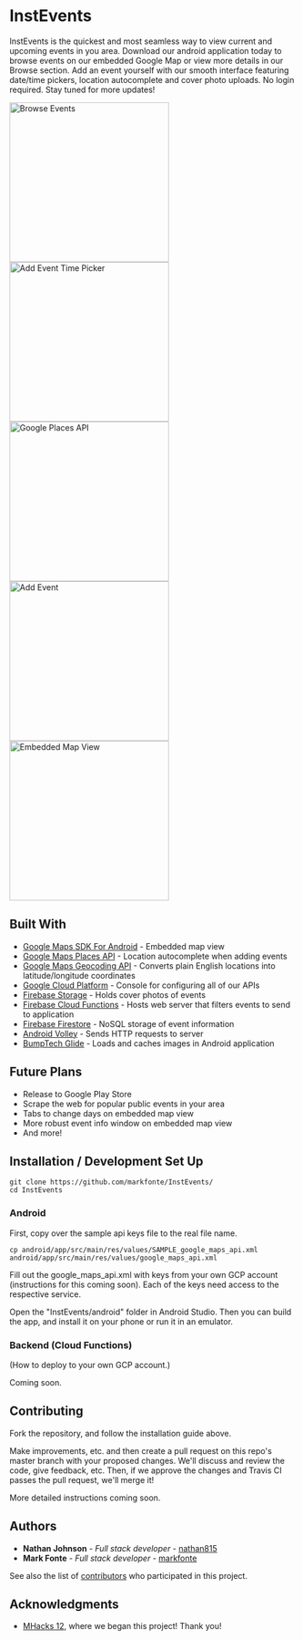 # InstEvents

InstEvents is the quickest and most seamless way to view current and upcoming events in you area. Download our android application today to browse events on our embedded Google Map or view more details in our Browse section. Add an event yourself with our smooth interface featuring date/time pickers, location autocomplete and cover photo uploads. No login required. Stay tuned for more updates!

<img src="https://firebasestorage.googleapis.com/v0/b/infinite-chain-255705.appspot.com/o/example_screenshots%2Fexample_01.jpg?alt=media&token=81bdb20f-b71b-4d5c-b3b6-632e5a28a5a4" alt="Browse Events" width="280" > <img src="https://firebasestorage.googleapis.com/v0/b/infinite-chain-255705.appspot.com/o/example_screenshots%2Fexample_02.jpg?alt=media&token=55bd7513-966c-467b-bd07-63d5a9b634d0" alt="Add Event Time Picker" width="280" > <img src="https://firebasestorage.googleapis.com/v0/b/infinite-chain-255705.appspot.com/o/example_screenshots%2Fexample_03.jpg?alt=media&token=fa203ce9-9d53-4afe-8f92-f961d49b61e2" alt="Google Places API" width="280" > <img src="https://firebasestorage.googleapis.com/v0/b/infinite-chain-255705.appspot.com/o/example_screenshots%2Fexample_04.jpg?alt=media&token=50996ab1-eaa0-40c9-bb07-3fede8498159" alt="Add Event" width="280" > <img src="https://firebasestorage.googleapis.com/v0/b/infinite-chain-255705.appspot.com/o/example_screenshots%2Fexample_05.jpg?alt=media&token=1d2d0c32-f7e3-47e9-84ef-8bc7aea538b4" alt="Embedded Map View" width="280" >

## Built With

* [Google Maps SDK For Android](https://developers.google.com/maps/documentation/android-sdk/intro) - Embedded map view
* [Google Maps Places API](https://developers.google.com/places/web-service/intro) - Location autocomplete when adding events
* [Google Maps Geocoding API](https://developers.google.com/maps/documentation/geocoding/start) - Converts plain English locations into latitude/longitude coordinates
* [Google Cloud Platform](https://console.cloud.google.com/) - Console for configuring all of our APIs
* [Firebase Storage](https://firebase.google.com/docs/storage/) - Holds cover photos of events
* [Firebase Cloud Functions](https://firebase.google.com/docs/functions/) - Hosts web server that filters events to send to application
* [Firebase Firestore](https://firebase.google.com/docs/firestore/) - NoSQL storage of event information
* [Android Volley](https://github.com/google/volley) - Sends HTTP requests to server
* [BumpTech Glide](https://github.com/bumptech/glide) - Loads and caches images in Android application


## Future Plans

* Release to Google Play Store
* Scrape the web for popular public events in your area
* Tabs to change days on embedded map view
* More robust event info window on embedded map view
* And more!

## Installation / Development Set Up

    git clone https://github.com/markfonte/InstEvents/
    cd InstEvents

### Android

First, copy over the sample api keys file to the real file name.

    cp android/app/src/main/res/values/SAMPLE_google_maps_api.xml android/app/src/main/res/values/google_maps_api.xml

Fill out the google_maps_api.xml with keys from your own GCP account (instructions for this coming soon). Each of the keys need access to the respective service.

Open the "InstEvents/android" folder in Android Studio. Then you can build the app, and install it on your phone or run it in an emulator.

### Backend (Cloud Functions)

(How to deploy to your own GCP account.)

Coming soon.

## Contributing

Fork the repository, and follow the installation guide above.

Make improvements, etc. and then create a pull request on this repo's master branch with your proposed changes. We'll discuss and review the code, give feedback, etc. Then, if we approve the changes and Travis CI passes the pull request, we'll merge it!

More detailed instructions coming soon.

## Authors

* **Nathan Johnson** - *Full stack developer* - [nathan815](https://github.com/nathan815)
* **Mark Fonte** - *Full stack developer* - [markfonte](https://github.com/markfonte)

See also the list of [contributors](https://github.com/markfonte/InstEvents/contributors) who participated in this project.

## Acknowledgments

* [MHacks 12](https://mhacks.org), where we began this project! Thank you!

